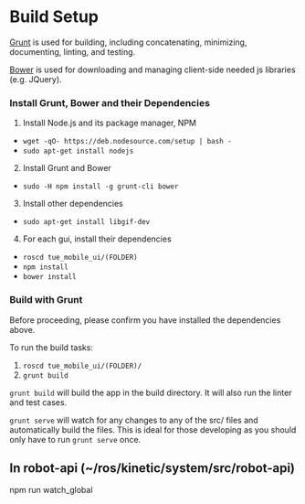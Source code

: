 Build Setup
====================

[Grunt](http://gruntjs.com/) is used for building, including concatenating, minimizing, documenting, linting, and testing.

[Bower](http://bower.io/) is used for downloading and managing client-side needed js libraries (e.g. JQuery).

### Install Grunt, Bower and their Dependencies

 1. Install Node.js and its package manager, NPM
   * `wget -qO- https://deb.nodesource.com/setup | bash -`
   * `sudo apt-get install nodejs`
 2. Install Grunt and Bower
   * `sudo -H npm install -g grunt-cli bower`
 3. Install other dependencies
   * `sudo apt-get install libgif-dev`
 4. For each gui, install their dependencies
   * `roscd tue_mobile_ui/(FOLDER)`
   * `npm install`
   * `bower install`

### Build with Grunt

Before proceeding, please confirm you have installed the dependencies above.

To run the build tasks:

 1. `roscd tue_mobile_ui/(FOLDER)/`
 2. `grunt build`

`grunt build` will build the app in the build directory. It will also run the linter and test cases.

`grunt serve` will watch for any changes to any of the src/ files and automatically build the files. This is ideal for those developing as you should only have to run `grunt serve` once.


## In robot-api (~/ros/kinetic/system/src/robot-api)
npm run watch_global
